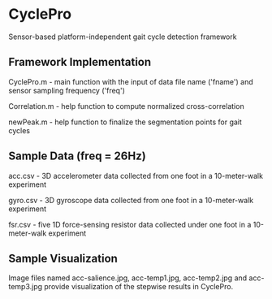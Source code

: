 # CyclePro
Sensor-based platform-independent gait cycle detection framework


## Framework Implementation
CyclePro.m - main function with the input of data file name ('fname') and sensor sampling frequency ('freq')

Correlation.m - help function to compute normalized cross-correlation

newPeak.m - help function to finalize the segmentation points for gait cycles


## Sample Data (freq = 26Hz)
acc.csv - 3D accelerometer data collected from one foot in a 10-meter-walk experiment

gyro.csv - 3D gyroscope data collected from one foot in a 10-meter-walk experiment

fsr.csv - five 1D force-sensing resistor data collected under one foot in a 10-meter-walk experiment


## Sample Visualization
Image files named acc-salience.jpg, acc-temp1.jpg, acc-temp2.jpg and acc-temp3.jpg provide visualization of the stepwise results in CyclePro.
